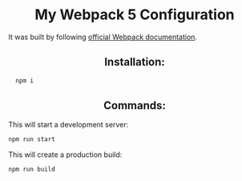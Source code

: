 <h1 align="center">My Webpack 5 Configuration</h1>
<p>It was built by following  <a href="https://webpack.js.org/guides/">official Webpack documentation</a>.</p>


<h2 align="center">Installation:</h2>

```bash
  npm i 
```

<h2 align="center">Commands:</h2>

This will start a development server:
```bash
npm run start
```

This will create a production build:
```bash
npm run build
```

